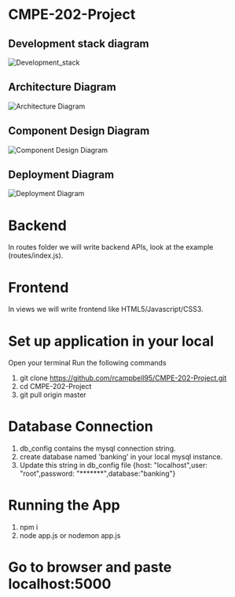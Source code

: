 # CMPE-202-Project
## Development stack diagram
![Development_stack](https://github.com/rcampbell95/CMPE-202-Project/blob/dev/Diagrams/Development%20Stack%20.jpeg)
## Architecture Diagram
![Architecture Diagram](https://github.com/rcampbell95/CMPE-202-Project/blob/dev/Diagrams/Banking%20System_%20Architecture%20Diagram.jpeg)
## Component Design Diagram
![Component Design Diagram]()
## Deployment Diagram
![Deployment Diagram]()

# Backend
In routes folder we will write backend APIs, look at the example (routes/index.js).

# Frontend
In views we will write frontend like HTML5/Javascript/CSS3.

# Set up application in your local
Open your terminal
Run the following commands

1. git clone https://github.com/rcampbell95/CMPE-202-Project.git
2. cd CMPE-202-Project
3. git pull origin master

# Database Connection 
1. db_config contains the mysql connection string.
2. create database named 'banking' in your local mysql instance.
3. Update this string in db_config file {host: "localhost",user: "root",password: "*******",database:"banking"}

# Running the App
1. npm i
2. node app.js or nodemon app.js 

# Go to browser and paste localhost:5000




